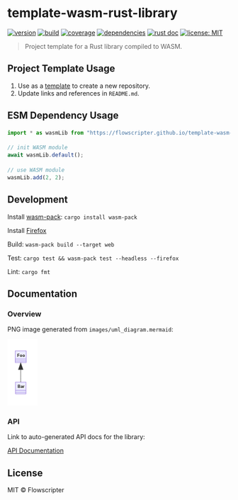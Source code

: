 # template-wasm-rust-library

[![version](https://img.shields.io/github/v/release/flowscripter/template-wasm-rust-library?sort=semver)](https://github.com/flowscripter/template-wasm-rust-library/releases)
[![build](https://img.shields.io/github/workflow/status/flowscripter/template-wasm-rust-library/release-wasm-rust-library)](https://github.com/flowscripter/template-wasm-rust-library/actions/workflows/release-wasm-rust-library.yml)
[![coverage](https://codecov.io/gh/flowscripter/template-wasm-rust-library/branch/main/graph/badge.svg?token=EMFT2938ZF)](https://codecov.io/gh/flowscripter/template-wasm-rust-library)
[![dependencies](https://deps.rs/repo/github/flowscripter/template-wasm-rust-library/status.svg)](https://deps.rs/crate/flowscripter_template_wasm_rust_library)
[![rust doc](https://img.shields.io/docsrs/flowscripter_template_wasm_rust_library)](https://docs.rs/flowscripter_template_wasm_rust_library)
[![license: MIT](https://img.shields.io/github/license/flowscripter/template-wasm-rust-library)](https://github.com/flowscripter/template-wasm-rust-library/blob/main/LICENSE)

> Project template for a Rust library compiled to WASM.

## Project Template Usage

1. Use as a
   [template](https://docs.github.com/en/github/creating-cloning-and-archiving-repositories/creating-a-repository-from-a-template)
   to create a new repository.
2. Update links and references in `README.md`.

## ESM Dependency Usage

```javascript
import * as wasmLib from "https://flowscripter.github.io/template-wasm-rust-library/flowscripter_template_wasm_rust_library.js";

// init WASM module
await wasmLib.default();

// use WASM module
wasmLib.add(2, 2);
```

## Development

Install [wasm-pack](https://rustwasm.github.io/wasm-pack/): `cargo install wasm-pack`

Install [Firefox](https://www.mozilla.org/firefox/browsers)

Build: `wasm-pack build --target web`

Test: `cargo test && wasm-pack test --headless --firefox`

Lint: `cargo fmt`

## Documentation

### Overview

PNG image generated from `images/uml_diagram.mermaid`:

![UML Diagram](https://raw.githubusercontent.com/flowscripter/template-wasm-rust-library/main/images/uml_diagram.png "UML Diagram")

### API

Link to auto-generated API docs for the library:

[API Documentation](https://docs.rs/flowscripter_template_wasm_rust_library)

## License

MIT © Flowscripter

